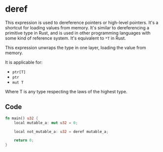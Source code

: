# deref

This expression is used to dereference pointers or high-level pointers. It's a shortcut for loading values ​​from memory. It's similar to dereferencing a primitive type in Rust, and is used in other programming languages ​​with some kind of reference system. It's equivalent to ``*T`` in Rust.

This expression unwraps the type in one layer, loading the value from memory.

It is applicable for: 

- ``ptr[T]``
- ``ptr``
- ``mut T``

Where T is any type respecting the laws of the highest type.

## Code

```rust
fn main() u32 {
    local mutable_a: mut u32 = 0; 

    local not_mutable_a: u32 = deref mutable_a;

    return 0;
}
```